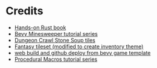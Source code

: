 Credits
=======

- [Hands-on Rust book](https://pragprog.com/titles/hwrust/hands-on-rust/)
- [Bevy Minesweeper tutorial series](https://dev.to/qongzi/bevy-minesweeper-introduction-4l7f)
- [Dungeon Crawl Stone Soup tiles](https://opengameart.org/content/dungeon-crawl-32x32-tiles-supplemental)
- [Fantasy tileset (modified to create inventory theme)](https://opengameart.org/content/32x32-fantasy-tileset)
- [web build and github deploy from bevy game template](https://github.com/NiklasEi/bevy_game_template)
- [Procedural Macros tutorial series](https://blog.turbo.fish/proc-macro-basics/)

